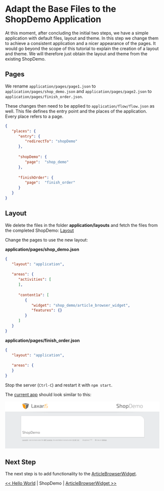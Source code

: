 # Adapt the Base Files to the ShopDemo Application
At this moment, after concluding the initial two steps, we have a simple application with default files, layout and theme.
In this step we change them to achieve a consistent application and a nicer appearance of the pages.
It would go beyond the scope of this tutorial to explain the creation of a layout and theme.
We will therefore just obtain the layout and theme from the existing ShopDemo.

## Pages
We rename `application/pages/page1.json` to `application/pages/shop_demo.json` and `application/pages/page2.json` to `application/pages/finish_order.json`.

These changes then need to be applied to `application/flow/flow.json` as well.
This file defines the entry point and the places of the application.
Every place refers to a page.
```json
{
   "places": {
      "entry": {
         "redirectTo": "shopDemo"
      },

      "shopDemo": {
         "page":  "shop_demo"
      },

      "finishOrder": {
         "page":  "finish_order"
      }
   }
}
```

## Layout
We delete the files in the folder **application/layouts** and fetch the files from the completed ShopDemo:
[Layout](https://github.com/LaxarJS/shop_demo/tree/master/application/layouts/)

Change the pages to use the new layout:

**application/pages/shop_demo.json**
```json
{
   "layout": "application",

   "areas": {
      "activities": [
      ],

      "content1a": [
         {
            "widget": "shop_demo/article_browser_widget",
            "features": {}
         }
      ]
   }
}
```

**application/pages/finish_order.json**
```json
{
   "layout": "application",

   "areas": {
   }
}
```

Stop the server (`Ctrl-C`) and restart it with `npm start`.

The [current app](http://localhost:8000/debug.html) should look similar to this:

![screenshot of current state](img/screenshot_step3.png)

## Next Step
The next step is to add functionality to the [ArticleBrowserWidget](article_browser_widget.md).  


[<< Hello World](hello_world.md) | ShopDemo | [ArticleBrowserWidget >>](article_browser_widget.md)  

